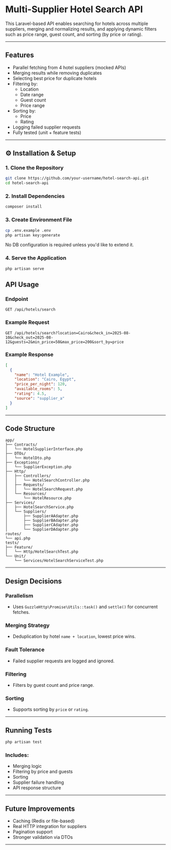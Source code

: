# Multi-Supplier Hotel Search API

This Laravel-based API enables searching for hotels across multiple suppliers, merging and normalizing results, and applying dynamic filters such as price range, guest count, and sorting (by price or rating).

---

## Features

- Parallel fetching from 4 hotel suppliers (mocked APIs)
- Merging results while removing duplicates
- Selecting best price for duplicate hotels
- Filtering by:
  - Location
  - Date range
  - Guest count
  - Price range
- Sorting by:
  - Price
  - Rating
- Logging failed supplier requests
- Fully tested (unit + feature tests)
---

## ⚙️ Installation & Setup

### 1. Clone the Repository

```bash
git clone https://github.com/your-username/hotel-search-api.git
cd hotel-search-api
```
### 2. Install Dependencies

```bash
composer install
```

### 3. Create Environment File

```bash
cp .env.example .env
php artisan key:generate
```

No DB configuration is required unless you'd like to extend it.

### 4. Serve the Application

```bash
php artisan serve
```
## API Usage

### Endpoint

```
GET /api/hotels/search
```
### Example Request

```http
GET /api/hotels/search?location=Cairo&check_in=2025-08-10&check_out=2025-08-12&guests=2&min_price=50&max_price=200&sort_by=price
```

### Example Response

```json
[
  {
    "name": "Hotel Example",
    "location": "Cairo, Egypt",
    "price_per_night": 120,
    "available_rooms": 5,
    "rating": 4.5,
    "source": "supplier_a"
  }
]
```

---
## Code Structure

```
app/
├── Contracts/
│   └── HotelSupplierInterface.php
├── DTOs/
│   └── HotelDto.php
├── Exceptions/
│   └── SupplierException.php
├── Http/
│   ├── Controllers/
│   │   └── HotelSearchController.php
│   ├── Requests/
│   │   └── HotelSearchRequest.php
│   └── Resources/
│       └── HotelResource.php
├── Services/
│   ├── HotelSearchService.php
│   └── Suppliers/
│       ├── SupplierAAdapter.php
│       ├── SupplierBAdapter.php
│       ├── SupplierCAdapter.php
│       └── SupplierDAdapter.php
routes/
└── api.php
tests/
├── Feature/
│   └── Http/HotelSearchTest.php
└── Unit/
    └── Services/HotelSearchServiceTest.php
```

---

## Design Decisions

### Parallelism

- Uses `GuzzleHttp\Promise\Utils::task()` and `settle()` for concurrent fetches.

### Merging Strategy
- Deduplication by hotel `name + location`, lowest price wins.

### Fault Tolerance

- Failed supplier requests are logged and ignored.

### Filtering

- Filters by guest count and price range.

### Sorting

- Supports sorting by `price` or `rating`.

---

## Running Tests

```bash
php artisan test
```
### Includes:

- Merging logic
- Filtering by price and guests
- Sorting
- Supplier failure handling
- API response structure

---

## Future Improvements

- Caching (Redis or file-based)
- Real HTTP integration for suppliers
- Pagination support
- Stronger validation via DTOs

---
